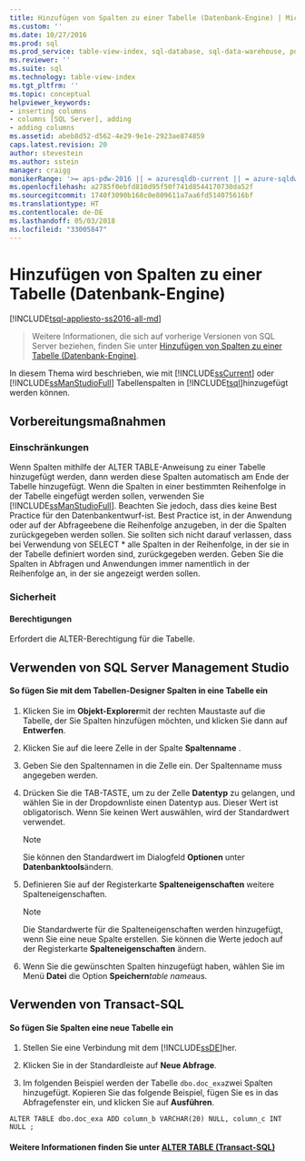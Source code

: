 ```yaml
---
title: Hinzufügen von Spalten zu einer Tabelle (Datenbank-Engine) | Microsoft-Dokumentation
ms.custom: ''
ms.date: 10/27/2016
ms.prod: sql
ms.prod_service: table-view-index, sql-database, sql-data-warehouse, pdw
ms.reviewer: ''
ms.suite: sql
ms.technology: table-view-index
ms.tgt_pltfrm: ''
ms.topic: conceptual
helpviewer_keywords:
- inserting columns
- columns [SQL Server], adding
- adding columns
ms.assetid: abeb8d52-d562-4e29-9e1e-2923ae874859
caps.latest.revision: 20
author: stevestein
ms.author: sstein
manager: craigg
monikerRange: '>= aps-pdw-2016 || = azuresqldb-current || = azure-sqldw-latest || >= sql-server-2016 || = sqlallproducts-allversions'
ms.openlocfilehash: a2785f0ebfd810d95f50f741d8544170730da52f
ms.sourcegitcommit: 1740f3090b168c0e809611a7aa6fd514075616bf
ms.translationtype: HT
ms.contentlocale: de-DE
ms.lasthandoff: 05/03/2018
ms.locfileid: "33005847"
---
```

# <a name="add-columns-to-a-table-database-engine"></a>Hinzufügen von Spalten zu einer Tabelle (Datenbank-Engine)
[!INCLUDE[tsql-appliesto-ss2016-all-md](../../includes/tsql-appliesto-ss2016-all-md.md)]

 > Weitere Informationen, die sich auf vorherige Versionen von SQL Server beziehen, finden Sie unter [Hinzufügen von Spalten zu einer Tabelle (Datenbank-Engine)](https://msdn.microsoft.com/en-US/library/ms190238(SQL.120).aspx).


  In diesem Thema wird beschrieben, wie mit [!INCLUDE[ssCurrent](../../includes/sscurrent-md.md)] oder [!INCLUDE[ssManStudioFull](../../includes/ssmanstudiofull-md.md)] Tabellenspalten in [!INCLUDE[tsql](../../includes/tsql-md.md)]hinzugefügt werden können.  

  ##  <a name="BeforeYouBegin"></a> Vorbereitungsmaßnahmen  
  
###  <a name="Restrictions"></a> Einschränkungen  
 Wenn Spalten mithilfe der ALTER TABLE-Anweisung zu einer Tabelle hinzugefügt werden, dann werden diese Spalten automatisch am Ende der Tabelle hinzugefügt. Wenn die Spalten in einer bestimmten Reihenfolge in der Tabelle eingefügt werden sollen, verwenden Sie [!INCLUDE[ssManStudioFull](../../includes/ssmanstudiofull-md.md)]. Beachten Sie jedoch, dass dies keine Best Practice für den Datenbankentwurf-ist. Best Practice ist, in der Anwendung oder auf der Abfrageebene die Reihenfolge anzugeben, in der die Spalten zurückgegeben werden sollen. Sie sollten sich nicht darauf verlassen, dass bei Verwendung von SELECT * alle Spalten in der Reihenfolge, in der sie in der Tabelle definiert worden sind, zurückgegeben werden. Geben Sie die Spalten in Abfragen und Anwendungen immer namentlich in der Reihenfolge an, in der sie angezeigt werden sollen.  
  
###  <a name="Security"></a> Sicherheit  
  
####  <a name="Permissions"></a> Berechtigungen  
 Erfordert die ALTER-Berechtigung für die Tabelle.  
  
##  <a name="SSMSProcedure"></a> Verwenden von SQL Server Management Studio  
  
#### <a name="to-insert-columns-into-a-table-with-table-designer"></a>So fügen Sie mit dem Tabellen-Designer Spalten in eine Tabelle ein  
  
1.  Klicken Sie im **Objekt-Explorer**mit der rechten Maustaste auf die Tabelle, der Sie Spalten hinzufügen möchten, und klicken Sie dann auf **Entwerfen**.  
  
2.  Klicken Sie auf die leere Zelle in der Spalte **Spaltenname** .  
  
3.  Geben Sie den Spaltennamen in die Zelle ein. Der Spaltenname muss angegeben werden.  
  
4.  Drücken Sie die TAB-TASTE, um zu der Zelle **Datentyp** zu gelangen, und wählen Sie in der Dropdownliste einen Datentyp aus. Dieser Wert ist obligatorisch. Wenn Sie keinen Wert auswählen, wird der Standardwert verwendet.  
  
    > [!NOTE]  
    >  Sie können den Standardwert im Dialogfeld **Optionen** unter **Datenbanktools**ändern.  
  
5.  Definieren Sie auf der Registerkarte **Spalteneigenschaften** weitere Spalteneigenschaften.  
  
    > [!NOTE]  
    >  Die Standardwerte für die Spalteneigenschaften werden hinzugefügt, wenn Sie eine neue Spalte erstellen. Sie können die Werte jedoch auf der Registerkarte **Spalteneigenschaften** ändern.  
  
6.  Wenn Sie die gewünschten Spalten hinzugefügt haben, wählen Sie im Menü **Datei** die Option **Speichern***table name*aus.  
  
##  <a name="TsqlProcedure"></a> Verwenden von Transact-SQL  
  
#### <a name="to-insert-columns-into-a-table"></a>So fügen Sie Spalten eine neue Tabelle ein  
  
1.  Stellen Sie eine Verbindung mit dem [!INCLUDE[ssDE](../../includes/ssde-md.md)]her.  
  
2.  Klicken Sie in der Standardleiste auf **Neue Abfrage**.  
  
3.  Im folgenden Beispiel werden der Tabelle `dbo.doc_exa`zwei Spalten hinzugefügt. Kopieren Sie das folgende Beispiel, fügen Sie es in das Abfragefenster ein, und klicken Sie auf **Ausführen**.  
  
```  
ALTER TABLE dbo.doc_exa ADD column_b VARCHAR(20) NULL, column_c INT NULL ;  
```  
  
####  <a name="FollowUp"></a> Weitere Informationen finden Sie unter [ALTER TABLE &#40;Transact-SQL&#41;](../../t-sql/statements/alter-table-transact-sql.md)  
  
  
